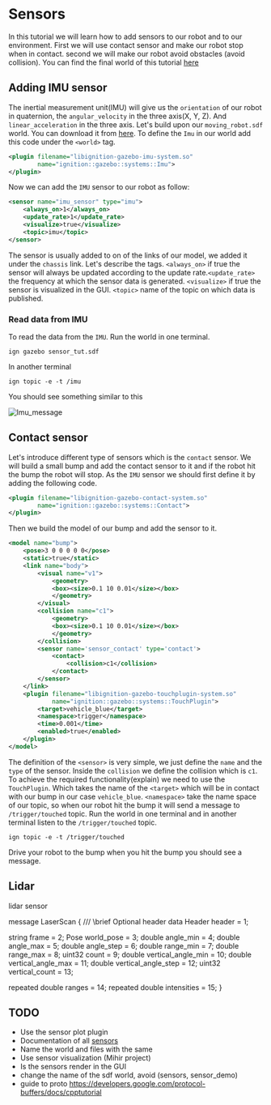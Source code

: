 # Sensors

In this tutorial we will learn how to add sensors to our robot and to our environment.
First we will use contact sensor and make our robot stop when in contact.
second we will make our robot avoid obstacles (avoid collision).
You can find the final world of this tutorial [here](sensor_tut)

## Adding IMU sensor

The inertial measurement unit(IMU) will give us the `orientation` of our robot in quaternion, the `angular_velocity` in the three axis(X, Y, Z). And `linear_acceleration` in the three axis. Let's build upon our `moving_robot.sdf` world. You can download it from [here](moving_robot.sdf). To define the `Imu` in our world add this code under the `<world>` tag.

```xml
<plugin filename="libignition-gazebo-imu-system.so"
        name="ignition::gazebo::systems::Imu">
</plugin>
```

Now we can add the `IMU` sensor to our robot as follow:

```xml
<sensor name="imu_sensor" type="imu">
    <always_on>1</always_on>
    <update_rate>1</update_rate>
    <visualize>true</visualize>
    <topic>imu</topic>
</sensor>
```

The sensor is usually added to on of the links of our model, we added it under the `chassis` link. Let's describe the tags. `<always_on>` if true the sensor will always be updated according to the update rate.`<update_rate>` the frequency at which the sensor data is generated. `<visualize>` if true the sensor is visualized in the GUI. `<topic>` name of the topic on which data is published.

### Read data from IMU

To read the data from the `IMU`. Run the world in one terminal.

`ign gazebo sensor_tut.sdf`

In another terminal

`ign topic -e -t /imu`

You should see something similar to this

![Imu_message]()

## Contact sensor

Let's introduce different type of sensors which is the `contact` sensor. We will build a small bump and add the contact sensor to it and if the robot hit the bump the robot will stop. As the `IMU` sensor we should first define it by adding the following code.

```xml
<plugin filename="libignition-gazebo-contact-system.so"
        name="ignition::gazebo::systems::Contact">
</plugin>
```

Then we build the model of our bump and add the sensor to it.

```xml
<model name="bump">
    <pose>3 0 0 0 0 0</pose>
    <static>true</static>
    <link name="body">
        <visual name="v1">
            <geometry>
            <box><size>0.1 10 0.01</size></box>
            </geometry>
        </visual>
        <collision name="c1">
            <geometry>
            <box><size>0.1 10 0.01</size></box>
            </geometry>
        </collision>
        <sensor name='sensor_contact' type='contact'>
            <contact>
                <collision>c1</collision>
            </contact>
        </sensor>
    </link>
    <plugin filename="libignition-gazebo-touchplugin-system.so"
            name="ignition::gazebo::systems::TouchPlugin">
        <target>vehicle_blue</target>
        <namespace>trigger</namespace>
        <time>0.001</time>
        <enabled>true</enabled>
    </plugin>
</model>
```

The definition of the `<sensor>` is very simple, we just define the `name` and the `type` of the sensor. Inside the `collision` we define the collision which is `c1`. To achieve the required functionality(explain) we need to use the `TouchPlugin`. Which takes the name of the `<target>` which will be in contact with our bump in our case `vehicle_blue`. `<namespace>` take the name space of our topic, so when our robot hit the bump it will send a message to `/trigger/touched` topic. Run the world in one terminal and in another terminal listen to the `/trigger/touched` topic.

`ign topic -e -t /trigger/touched`

Drive your robot to the bump when you hit the bump you should see a message.

## Lidar

lidar sensor

message LaserScan
{
  /// \brief Optional header data
  Header header              = 1;

  string frame               = 2;
  Pose world_pose            = 3;
  double angle_min           = 4;
  double angle_max           = 5;
  double angle_step          = 6;
  double range_min           = 7;
  double range_max           = 8;
  uint32 count               = 9;
  double vertical_angle_min  = 10;
  double vertical_angle_max  = 11;
  double vertical_angle_step = 12;
  uint32 vertical_count      = 13;

  repeated double ranges              = 14;
  repeated double intensities         = 15;
}

## TODO

* Use the sensor plot plugin
* Documentation of all [sensors](http://sdformat.org/spec?ver=1.7&elem=sensor)
* Name the world and files with the same
* Use sensor visualization (Mihir project)
* Is the sensors render in the GUI
* change the name of the sdf world, avoid (sensors, sensor_demo)
* guide to proto https://developers.google.com/protocol-buffers/docs/cpptutorial